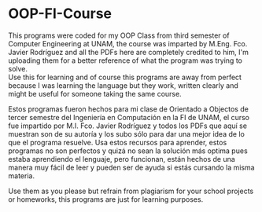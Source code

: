 ﻿# OOP-FI-Course
This programs were coded for my OOP Class from third semester of Computer Engineering at UNAM, the course was imparted by M.Eng. Fco. Javier Rodríguez and all the PDFs here are completely credited to him, I'm uploading them for a better reference of what the program was trying to solve.   
Use this for learning and of course this programs are away from perfect because I was learning the language but they work, written clearly and might be useful for someone taking the same course.

Estos programas fueron hechos para mi clase de Orientado a Objectos de tercer semestre del Ingeniería en Computación en la FI de UNAM, el curso fue impartido por M.I. Fco. Javier Rodríguez y todos los PDFs que aquí se muestran son de su autoría y los subo sólo para dar una mejor idea de lo que el programa resuelve.
Usa estos recursos para aprender, estos programas no son perfectos y quizá no sean la solución más optima pues estaba aprendiendo el lenguaje, pero funcionan, están hechos de una manera muy fácil de leer y pueden ser de ayuda si estás cursando la misma materia.

Use them as you please but refrain from plagiarism for your school projects or homeworks, this programs are just for learning purposes.
